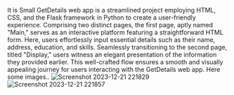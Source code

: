 It is  Small GetDetails web app is a streamlined project employing HTML, CSS, and the Flask framework in Python to create a user-friendly experience. Comprising two distinct pages, the first page, aptly named "Main," serves as an interactive platform featuring a straightforward HTML form. Here, users effortlessly input essential details such as their name, address, education, and skills. Seamlessly transitioning to the second page, titled "Display," users witness an elegant presentation of the information they provided earlier. This well-crafted flow ensures a smooth and visually appealing journey for users interacting with the GetDetails web app.
Here some images..
![Screenshot 2023-12-21 221829](https://github.com/adityagore18/GetDetails/assets/110616275/809b4ed6-7244-4f37-948f-a8e73f134227)
![Screenshot 2023-12-21 221857](https://github.com/adityagore18/GetDetails/assets/110616275/b01b55a7-4f3c-42f1-b644-5ff4cf072a5d)
